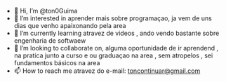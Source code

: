 - 👋 Hi, I’m @ton0Guima
- 👀 I’m interested in  aprender mais sobre programaçao, ja vem de uns dias  que venho apaixonando pela area
- 🌱 I’m currently learning  atravez de videos  , ando vendo bastante sobre engenharia de softwaew  
- 💞️ I’m looking to collaborate on,  alguma oportunidade  de  ir aprendend , na pratica junto a  curso e ou graduaçao na area , sem atropelos , sei fundamentos básicos na area
- 📫 How to reach me atravez do e-mail: toncontinuar@gmail.com

